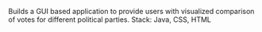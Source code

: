 Builds a GUI based application to provide users with visualized comparison of votes for different political parties.
Stack: Java, CSS, HTML
